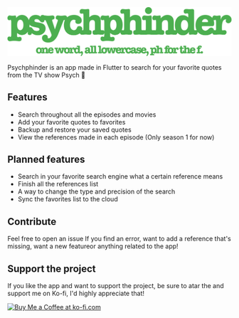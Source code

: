 ![Psych](https://github.com/daih27/psychphinder/blob/master/github_assets/logo.png?raw=true)

Psychphinder is an app made in Flutter to search for your favorite quotes from the TV show Psych 🍍

## Features

- Search throughout all the episodes and movies
- Add your favorite quotes to favorites
- Backup and restore your saved quotes
- View the references made in each episode (Only season 1 for now)

## Planned features

- Search in your favorite search engine what a certain reference means
- Finish all the references list
- A way to change the type and precision of the search
- Sync the favorites list to the cloud

## Contribute

Feel free to open an issue If you find an error, want to add a reference that's missing, want a new featureor anything related to the app!

## Support the project

If you like the app and want to support the project, be sure to atar the and support me on Ko-fi, I'd highly appreciate that!

<a href='https://ko-fi.com/D1D7NDV5D' target='_blank'><img height='36' style='border:0px;height:36px;' src='https://storage.ko-fi.com/cdn/kofi4.png?v=3' border='0' alt='Buy Me a Coffee at ko-fi.com' /></a>